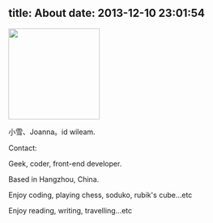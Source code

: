 title: About
date: 2013-12-10 23:01:54
---

<img src="/uploads/avatar-reading.jpg" width="180px" height="180px" alt="">

小雪、Joanna。id wileam.

Contact:
<img src="/uploads/email.gif" alt="">

Geek, coder, front-end developer.

Based in Hangzhou, China.

Enjoy coding, playing chess, soduko, rubik's cube...etc

Enjoy reading, writing, travelling...etc